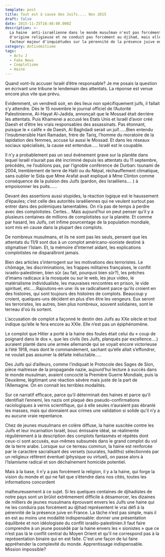 ```yaml
---
template: post
title: Tout est à cause des Juifs.... Nov 2015
draft: false
date: 2015-11-25T16:48:00.000Z
description: >-
  La haine  anti-israélienne dans le monde musulman n'est pas forcément
  d'origine religieuse et ne conduit pas forcément au djihad, mais elle est un
  facteur majeur d'inquiétudes sur la pérennité de la présence juive en France.
category: Antisémitisme
tags:
  - Actu J
  - Fake News
  - Complotisme
  - Haine
---
```

Quand vont-ils accuser Israël d’être responsable? Je me posais la question en écrivant une tribune le lendemain des attentats. La réponse est venue encore plus vite que prévu. 

Evidemment, un vendredi soir, en des lieux non spécifiquement juifs, il fallait s’y attendre. Dès le 15 novembre le journal officiel  de l’Autorité Palestinienne, Al-Hayat Al-Jadida, annonçait que le Mossad était derrière les attentats. Puis Khamenei a accusé   les Etats Unis et Israël d’avoir créé  Daesh et d’être les vrais responsables des assassinats. Pas étonnant, puisque le « calife » de Daesh, Al Baghdadi serait un juif…...Bien entendu l’insubmersible Hani Ramadan, frère de Tariq, l’homme du moratoire de la lapidation des femmes, accuse lui aussi le Mossad. Et dans les réseaux sociaux spécialisés, la cause est entendue….. Israël est le coupable. 

Il n’y a probablement  pas un seul événement grave sur la planète dans lequel Israël n’aurait pas été incriminé depuis les attentats du 11 septembre, précédés, ne l’oublions pas,  par l’ignoble conférence de Durban: tsunami de 2004, tremblement de terre de Haiti ou du Népal, réchauffement climatique, sans oublier le Sida que Mme Arafat avait expliqué  à Mme Clinton comme conséquence de la pulsion des Juifs (pardon, des Israéliens…. ) à empoisonner les puits…...

Devant des assertions aussi stupides, la réaction logique est le haussement d’épaules; c’est celle des autorités israéliennes qui ne veulent surtout pas entrer dans des polémiques lamentables. On n’a pas de temps à perdre avec des complotistes. Certes… Mais aujourd’hui on peut penser qu’il y a plusieurs centaines de millions de complotistes sur la planète. Et comme par hasard, les Juifs, cet infime pourcentage de la population mondiale, sont mis en cause dans la plupart des complots.

De nombreux musulmans, et ils ne sont pas les seuls,  pensent que les attentats du 11/9 sont dus à un complot américano-sioniste destiné à stigmatiser l’Islam. Et, la mémoire d’Internet aidant, les explications complotistes ne disparaîtront jamais.

Bien des articles s’interrogent sur les motivations des terroristes. Le chômage, les discriminations, les frappes militaires françaises, le conflit israélo-palestinien, bien sûr (au fait, pourquoi bien sûr?), les prêches d’imams radicaux à la mosquée ou sur le web, les jeux video, le matérialisme individualiste, les mauvaises rencontres en prison, le vide spirituel, etc…..Rajoutons-en une: ils se radicalisent parce qu’ils croient en des histoires, qui sont toujours des histoires de complots. Beaucoup y croient, quelques-uns décident en plus d’en être les vengeurs. Eux seront les terroristes, les autres, bien plus nombreux, souvent solidaires, sont le terreau d'où ils sortent.

L’accusation de complot a façonné le destin des Juifs au XXe siècle et tout indique qu’elle le  fera encore au XXIe. Elle n’est pas un épiphénomène.

Le complot que Hitler a porté à la haine des foules était celui du « coup de poignard dans le dos », que les civils (les Juifs, planqués par excellence….) auraient planté dans une armée allemande qui se voyait encore victorieuse à l’été 1918, mais dont le commandement, sachant qu’elle allait s’effondrer, ne voulait pas assumer la défaite inéluctable…..

Des Juifs qui d’ailleurs,  comme l’indiquait le Protocole des Sages de Sion, pièce maitresse de la propagande nazie, aujourd’hui lecture à succès dans le monde musulman, avaient concocté la Première Guerre Mondiale, puis la Deuxième, légitimant une réaction sévère mais juste de la part de l’Allemagne. On en connait les terribles modalités. 

Sur ce narratif efficace, parce qu’il déterminait des haines et parce qu'il identifiait l’ennemi,  les nazis ont plaqué des pseudo-confirmations raciologiques à vernis scientifique, qui à elle seules n’auraient pas ébranlé les masses, mais qui donnaient aux crimes une validation si solide qu'il n’y a eu aucune vraie repentance.

 Chez de jeunes musulmans en colère diffuse, la haine suscitée contre les Juifs et leur incarnation Israël, bouc émissaire idéal, se réalimente régulièrement à la description des complots fantasmés et répétés dont ceux-ci sont accusés, eux-mêmes subsumés dans le grand complot du vol de la terre arabe. Lorsque sur ce terreau commun, la haine est renforcée par le caractère sacralisant des versets (sourates, hadiths) sélectionnés par un religieux référent éventuel (physique ou virtuel), on passe alors à l’Islamisme radical et son déchaînement homicide potentiel. 

 Mais à la base, il n’y a pas forcément la religion, il y a la haine, qui forge la vision du monde et qui ne fait que s’étendre dans nos cités, toutes les informations concordent

 malheureusement  à ce sujet. Si les quelques centaines de djihadistes de notre pays sont un brûlot extrêmement difficile à désamorcer, les dizaines de milliers de jeunes musulmans éprouvant envers les Juifs une haine qui ne les conduira pas forcément au djihad représentent le vrai défi à la pérennité de la présence juive en France. La tâche n’est pas simple, mais il en est au moins une modalité indispensable: donner une présentation équilibrée et non idéologisée du conflit israélo-palestinien.Il faut faire comprendre à un jeune possédé par la haine envers les « sionistes » que ce  n’est pas là le conflit central du Moyen Orient et qu’il ne correspond pas à la représentation binaire qui en est faite. C'est une façon de lui faire appréhender la complexité du monde. Apprentissage indispensable. Mission impossible?
